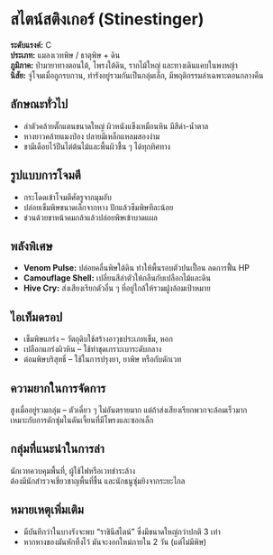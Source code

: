 # สไตน์สติงเกอร์ (Stinestinger)

**ระดับแรงค์:** C  
**ประเภท:** แมลงเวทพิษ / ธาตุพิษ + ดิน  
**ภูมิภาค:** ป่ามายาทางตอนใต้, โพรงใต้ดิน, รากไม้ใหญ่ และทางเดินแคบในพงหญ้า  
**นิสัย:** จู่โจมเมื่อถูกรบกวน, ทำรังอยู่รวมกันเป็นกลุ่มเล็ก, มีพฤติกรรมล่าเฉพาะตอนกลางคืน

## ลักษณะทั่วไป
- ลำตัวคล้ายตั๊กแตนขนาดใหญ่ ผิวหนังแข็งเหมือนหิน มีสีดำ-น้ำตาล  
- หางยาวคล้ายแมงป่อง ปลายมีเหล็กแหลมสองง่าม  
- ขามีเดือยไว้ปีนไต่ต้นไม้และพื้นผิวชื้น ๆ ได้ทุกทิศทาง

## รูปแบบการโจมตี
- กระโดดเข้าโจมตีศัตรูจากมุมอับ  
- ปล่อยเข็มพิษขนาดเล็กจากหาง ปักแล้วซึมพิษทีละน้อย  
- ข่วนด้วยขาหน้าคมกล้าแล้วปล่อยพิษเข้าบาดแผล

## พลังพิเศษ
- **Venom Pulse:** ปล่อยคลื่นพิษใต้ดิน ทำให้พื้นรอบตัวปนเปื้อน ลดการฟื้น HP  
- **Camouflage Shell:** เปลี่ยนสีลำตัวให้กลืนกับเปลือกไม้และดิน  
- **Hive Cry:** ส่งเสียงเรียกตัวอื่น ๆ ที่อยู่ใกล้ให้รวมฝูงล้อมเป้าหมาย

## ไอเท็มดรอป
- เข็มพิษแกร่ง – วัตถุดิบใช้สร้างอาวุธประเภทเข็ม, หอก  
- เปลือกแกร่งผิวหิน – ใช้ทำชุดเกราะเบาระดับกลาง  
- ต่อมพิษบริสุทธิ์ – ใช้ในการปรุงยา, ยาพิษ หรือกับดักเวท

## ความยากในการจัดการ
สูงเมื่ออยู่รวมกลุ่ม – ตัวเดี่ยว ๆ ไม่อันตรายมาก แต่ถ้าส่งเสียงเรียกพวกจะล้อมเร็วมาก  
เหมาะกับการดักซุ่มในดันเจี้ยนที่มีโพรงและซอกเล็ก

## กลุ่มที่แนะนำในการล่า
นักเวทควบคุมพื้นที่, ผู้ใช้ไฟหรือเวทชำระล้าง  
ต้องมีนักสำรวจเชี่ยวชาญพื้นที่ชื้น และนักธนูซุ่มยิงจากระยะไกล

## หมายเหตุเพิ่มเติม
- มีบันทึกว่าในบางรังจะพบ “ราชินีสไตน์” ซึ่งมีขนาดใหญ่กว่าปกติ 3 เท่า  
- หากหางของมันหักทิ้งไว้ มันจะงอกใหม่ภายใน 2 วัน (แต่ไม่มีพิษ)
